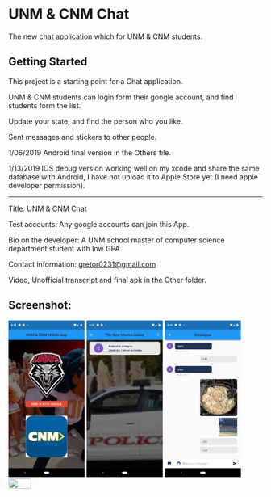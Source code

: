 # UNM & CNM Chat

The new chat application which for UNM & CNM students.

## Getting Started

This project is a starting point for a Chat application.

UNM & CNM students can login form their google account, and find students form the list.

Update your state, and find the person who you like.

Sent messages and stickers to other people.


1/06/2019 Android final version in the Others file.

1/13/2019 IOS debug version working well on my xcode and share the same database with Android, I have not upload it to Apple Store yet (I need apple developer permission).


*****************************************************************************************

Title: UNM & CNM Chat

Test accounts: Any google accounts can join this App.

Bio on the developer: A UNM school master of computer science department student with low GPA.

Contact information: gretor0231@gmail.com

Video, Unofficial transcript and final apk in the Other folder.

## Screenshot:

<img src="https://github.com/gretor0231/UNM-mobile-app/blob/master/Others/login.png" height="30%" width="30%">
<img src="https://github.com/gretor0231/UNM-mobile-app/blob/master/Others/list.png" height="30%" width="30%">
<img src="https://github.com/gretor0231/UNM-mobile-app/blob/master/Others/messages.png" height="30%" width="30%">
<img src="https://github.com/gretor0231/UNM-mobile-app/blob/master/Others/ios2.png" height="30%" width="30%">
